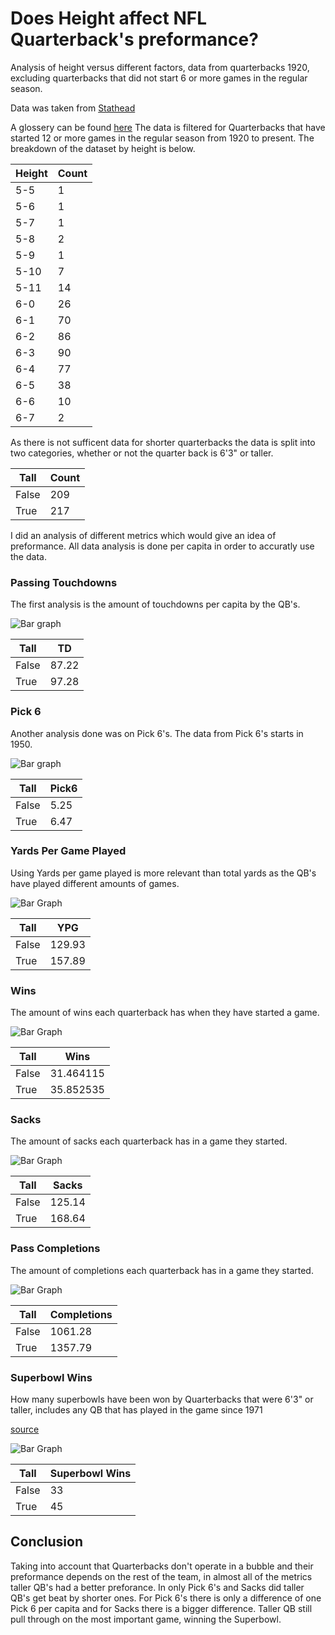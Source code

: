 # Does Height affect NFL Quarterback's preformance?

Analysis of height versus different factors, data from quarterbacks 1920, excluding quarterbacks that did not start 6 or more games in the regular season.

Data was taken from [Stathead](https://stathead.com/football/player-season-finder.cgi?request=1&match=player_season_combined&order_by=height&year_min=2010&year_max=2023&positions%5B%5D=qb&ccomp%5B1%5D=gt&cval%5B1%5D=6&cstat%5B1%5D=games_started&ccomp%5B2%5D=gt&cval%5B2%5D=0&cstat%5B2%5D=pass_cmp&ccomp%5B3%5D=gt&cval%5B3%5D=0&cstat%5B3%5D=pass_att&height_min=60)

A glossery can be found [here](https://github.com/mrotblut/QB-Height/blob/main/full_glossery.txt)
The data is filtered for Quarterbacks that have started 12 or more games in the regular season from 1920 to present. The breakdown of the dataset by height is below.

|Height|Count|
|------|-------|
|5-5|1|
|5-6|1|
|5-7|1|
|5-8|2|
|5-9|1|
|5-10|7|
|5-11|14|
|6-0|26|
|6-1|70|
|6-2|86|
|6-3|90|
|6-4|77|
|6-5|38|
|6-6|10|
|6-7|2|

As there is not sufficent data for shorter quarterbacks the data is split into two categories, whether or not the quarter back is 6'3" or taller.

|Tall|Count|
|---|---|
|False|209|
|True|217|

I did an analysis of different metrics which would give an idea of preformance. All data analysis is done per capita in order to accuratly use the data.

### Passing Touchdowns

The first analysis is the amount of touchdowns per capita by the QB's.

![Bar graph](img/TD.png)

|Tall|TD|
|----|----|
|False|87.22|
|True|97.28|


### Pick 6

Another analysis done was on Pick 6's. The data from Pick 6's starts in 1950.

![Bar graph](img/Pick6.png)

|Tall|Pick6|
|----|----|
|False|5.25|
|True|6.47|


### Yards Per Game Played

Using Yards per game played is more relevant than total yards as the QB's have played different amounts of games.

![Bar Graph](img/YardsPerGame.png)

|Tall|YPG|
|----|----|
|False|129.93|
|True|157.89|


### Wins

The amount of wins each quarterback has when they have started a game.

![Bar Graph](img/Wins.png)

|Tall|Wins|
|----|----|
|False|31.464115|
|True|35.852535|


### Sacks

The amount of sacks each quarterback has in a game they started.

![Bar Graph](img/sacks.png)

|Tall|Sacks|
|----|----|
|False|125.14|
|True|168.64|

### Pass Completions 

The amount of completions each quarterback has in a game they started.

![Bar Graph](img/PassComp.png)

|Tall|Completions|
|----|----|
|False|1061.28|
|True|1357.79|

### Superbowl Wins

How many superbowls have been won by Quarterbacks that were 6'3" or taller, includes any QB that has played in the game since 1971

[source](https://stathead.com/football/player-game-finder.cgi?request=1&order_by=name_display_csk&timeframe=seasons&comp_type=post&phase_id=superbowl&height_min=60&season_positions%5B%5D=qb)

![Bar Graph](img/SB.png)

|Tall|Superbowl Wins|
|----|----|
|False|33| 
|True|45|

## Conclusion 

Taking into account that Quarterbacks don't operate in a bubble and their preformance depends on the rest of the team, in almost all of the metrics taller QB's had a better preforance. In only Pick 6's and Sacks did taller QB's get beat by shorter ones. For Pick 6's there is only a difference of one Pick 6 per capita and for Sacks there is a bigger difference. Taller QB still pull through on the most important game, winning the Superbowl. 